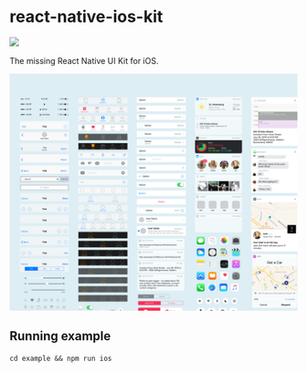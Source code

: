 # react-native-ios-kit

![](https://circleci.com/gh/callstack-io/react-native-ios-kit/tree/master.svg?style=shield&circle-token=fbd52d6f78729e0e92ad5d03f95ec445fffbd070)

The missing React Native UI Kit for iOS.

![](./assets/react-native-ios-kit.png)

## Running example

```
cd example && npm run ios
```
